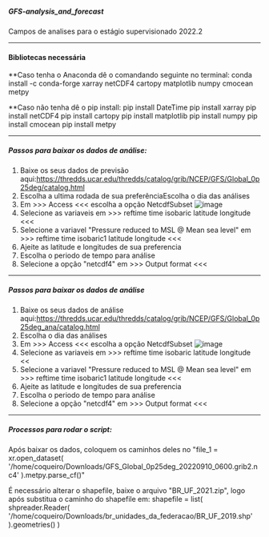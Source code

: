 ##### GFS-analysis_and_forecast #####
Campos de analises para o estágio supervisionado 2022.2
____________________________________________________________________________________________________________________________
#### Bibliotecas necessária ####

**Caso tenha o Anaconda dê o comandando seguinte no terminal: 
conda install -c conda-forge xarray netCDF4 cartopy matplotlib numpy cmocean metpy

**Caso não tenha dê o pip install:
pip install DateTime
pip install xarray 
pip install netCDF4 
pip install cartopy 
pip install matplotlib 
pip install numpy 
pip install cmocean 
pip install metpy
____________________________________________________________________________________________________________________________

##### Passos para baixar os dados de análise: #####

1. Baixe os seus dados de previsão aqui:https://thredds.ucar.edu/thredds/catalog/grib/NCEP/GFS/Global_0p25deg/catalog.html
2. Escolha a ultima rodada de sua preferênciaEscolha o dia das análises 
3. Em >>> Access <<< escolha a opção NetcdfSubset
![image](https://user-images.githubusercontent.com/91283739/189402418-94e9d495-ffae-4f84-a3fd-ef30f40b3b36.png)
4. Selecione as variaveis em >>> reftime time isobaric latitude longitude <<<
5. Selecione a variavel "Pressure reduced to MSL @ Mean sea level" em >>> reftime time isobaric1 latitude longitude <<<
6. Ajeite as latitude e longitudes de sua preferencia
7. Escolha o periodo de tempo para análise
8. Selecione a opção "netcdf4" em >>> Output format <<<

____________________________________________________________________________________________________________________________

##### Passos para baixar os dados de análise #####

1. Baixe os seus dados de análise aqui:https://thredds.ucar.edu/thredds/catalog/grib/NCEP/GFS/Global_0p25deg_ana/catalog.html
2. Escolha o dia das análises
3. Em >>> Access <<< escolha a opção NetcdfSubset
![image](https://user-images.githubusercontent.com/91283739/189402173-d35dfdf3-7fc4-4e59-be96-0634c9da36ad.png)
4. Selecione as variaveis em >>> reftime time isobaric latitude longitude <<
5. Selecione a variavel "Pressure reduced to MSL @ Mean sea level" em >>> reftime time isobaric1 latitude longitude <<<
6. Ajeite as latitude e longitudes de sua preferencia
7. Escolha o periodo de tempo para análise
8. Selecione a opção "netcdf4" em >>> Output format <<<

____________________________________________________________________________________________________________________________
##### Processos para rodar o script: #####
Após baixar os dados, coloquem os caminhos deles no "file_1 = xr.open_dataset(
    '/home/coqueiro/Downloads/GFS_Global_0p25deg_20220910_0600.grib2.nc4'
    ).metpy.parse_cf()"
    
É necessário alterar o shapefile, baixe o arquivo "BR_UF_2021.zip", logo após substitua o caminho do shapefile em: shapefile = list(
        shpreader.Reader(
        '/home/coqueiro/Downloads/br_unidades_da_federacao/BR_UF_2019.shp'
        ).geometries()
        )
     

